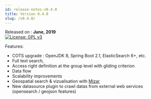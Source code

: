 ```yaml
---
id: release-notes-v0.4.0
title: Version 0.4.0
slug: /v0.4.0/
---
```


Released on  : **June, 2019**  
[![License: GPL v3](https://img.shields.io/badge/License-GPLv3-blue.svg)](https://www.gnu.org/licenses/gpl-3.0)

Features:

   * COTS upgrade : OpenJDK 8, Spring Boot 2.1, ElasticSearch 6+, etc.
   * Full text search,
   * Access right definition at the group level with gliding criterion
   * Data flow
   * Scalability improvements
   * Geospatial search & vizualisation with [Mizar](https://github.com/MizarWeb)
   * New datasource plugin to crawl datas from external web services (opensearch / geojson features)
